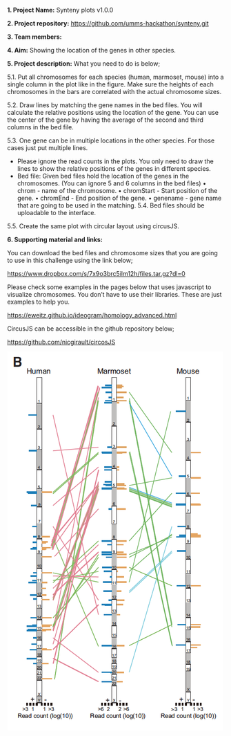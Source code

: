 **1. Project Name:** 
Synteny plots v1.0.0

**2. Project repository:** 
https://github.com/umms-hackathon/synteny.git

**3. Team members:**

**4. Aim:** 
Showing the location of the genes in other species.

**5. Project description:**
What you need to do is below;

5.1. Put all chromosomes for each species (human, marmoset, mouse) into a single column in the plot like in the figure. Make sure the heights of each chromosomes in the bars are correlated with the actual chromosome sizes.

5.2. Draw lines by matching the gene names in the bed files. You will calculate the relative positions using the location of the gene. You can use the center of the gene by having the average of the second and third columns in the bed file.

5.3. One gene can be in multiple locations in the other species. For those cases just put multiple lines.

* Please ignore the read counts in the plots. You only need to draw the lines to show the relative positions of the genes in different species.  
* Bed file: Given bed files hold the location of the genes in the chromosomes. (You can ignore 5 and 6 columns in the bed files)
	• chrom - name of the chromosome.
	• chromStart - Start position of the gene.
	• chromEnd - End position of the gene.
	• genename - gene name that are going to be used in the matching. 
5.4. Bed files should be uploadable to the interface.

5.5. Create the same plot with circular layout using circusJS.

**6. Supporting material and links:**

You can download the bed files and chromosome sizes that you are going to use in this challenge using the link below;

https://www.dropbox.com/s/7x9o3brc5ilm12h/files.tar.gz?dl=0

Please check some examples in the pages below that uses javascript to visualize chromosomes. You don’t have to use their libraries. These are just examples to help you.

https://eweitz.github.io/ideogram/homology_advanced.html

CircusJS can be accessible in the github repository below;

https://github.com/nicgirault/circosJS


![Alt text](/img/synteny.png?raw=true "Example Synteny Plot")
